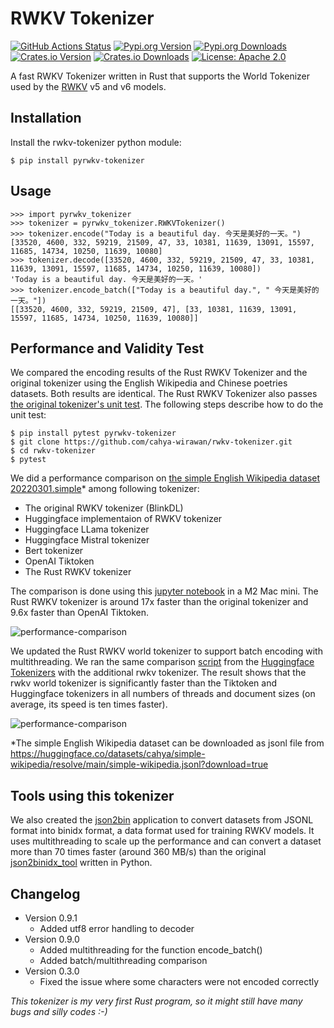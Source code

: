# RWKV Tokenizer


[![GitHub Actions Status](https://github.com/cahya-wirawan/rwkv-tokenizer/actions/workflows/CI.yml/badge.svg)](https://github.com/cahya-wirawan/rwkv-tokenizer/actions/)
[![Pypi.org Version](https://img.shields.io/pypi/v/pyrwkv-tokenizer.svg)](https://pypi.org/project/pyrwkv-tokenizer/)
[![Pypi.org Downloads](https://img.shields.io/pypi/dd/pyrwkv-tokenizer)](https://pypi.org/project/pyrwkv-tokenizer/)
[![Crates.io Version](https://img.shields.io/crates/v/rwkv-tokenizer.svg)](https://crates.io/crates/rwkv-tokenizer)
[![Crates.io Downloads](https://img.shields.io/crates/d/rwkv-tokenizer.svg)](https://crates.io/crates/rwkv-tokenizer)
[![License: Apache 2.0](https://img.shields.io/badge/license-Apache_2.0-blue.svg)](https://github.com/cahya-wirawan/rwkv-tokenizer/blob/main/LICENSE.txt)


A fast RWKV Tokenizer written in Rust that supports the World Tokenizer used by the 
[RWKV](https://github.com/BlinkDL/RWKV-LM) v5 and v6 models.

## Installation
Install the rwkv-tokenizer python module:
```
$ pip install pyrwkv-tokenizer
```
## Usage
```
>>> import pyrwkv_tokenizer
>>> tokenizer = pyrwkv_tokenizer.RWKVTokenizer()
>>> tokenizer.encode("Today is a beautiful day. 今天是美好的一天。")
[33520, 4600, 332, 59219, 21509, 47, 33, 10381, 11639, 13091, 15597, 11685, 14734, 10250, 11639, 10080]
>>> tokenizer.decode([33520, 4600, 332, 59219, 21509, 47, 33, 10381, 11639, 13091, 15597, 11685, 14734, 10250, 11639, 10080])
'Today is a beautiful day. 今天是美好的一天。'
>>> tokenizer.encode_batch(["Today is a beautiful day.", " 今天是美好的一天。"])
[[33520, 4600, 332, 59219, 21509, 47], [33, 10381, 11639, 13091, 15597, 11685, 14734, 10250, 11639, 10080]]
```

## Performance and Validity Test

We compared the encoding results of the Rust RWKV Tokenizer and the original tokenizer using
the English Wikipedia and Chinese poetries datasets. Both results are identical. The Rust RWKV Tokenizer also 
passes [the original tokenizer's unit test](https://github.com/BlinkDL/ChatRWKV/blob/main/tokenizer/rwkv_tokenizer.py). 
The following steps describe how to do the unit test:
```
$ pip install pytest pyrwkv-tokenizer
$ git clone https://github.com/cahya-wirawan/rwkv-tokenizer.git
$ cd rwkv-tokenizer
$ pytest
```

We did a performance comparison on [the simple English Wikipedia dataset 20220301.simple](https://huggingface.co/datasets/legacy-datasets/wikipedia)* among following tokenizer:
- The original RWKV tokenizer (BlinkDL)
- Huggingface implementaion of RWKV tokenizer
- Huggingface LLama tokenizer
- Huggingface Mistral tokenizer
- Bert tokenizer
- OpenAI Tiktoken
- The Rust RWKV tokenizer

The comparison is done using this [jupyter notebook](tools/rwkv_tokenizers.ipynb) in a M2 Mac mini. The Rust RWKV 
tokenizer is around 17x faster than the original tokenizer and 9.6x faster than OpenAI Tiktoken.

![performance-comparison](data/performance-comparison.png)

We updated the Rust RWKV world tokenizer to support batch encoding with multithreading. We ran the same comparison
[script](tools/test_tiktoken-huggingface-rwkv.py)  from the [Huggingface Tokenizers](https://github.com/huggingface/tokenizers)
with the additional rwkv tokenizer. The result shows that the rwkv world tokenizer is significantly faster than 
the Tiktoken and Huggingface tokenizers in all numbers of threads and document sizes (on average, its speed is ten times faster).

![performance-comparison](data/performance-comparison-multithreading.png) 

*The simple English Wikipedia dataset can be downloaded as jsonl file from
https://huggingface.co/datasets/cahya/simple-wikipedia/resolve/main/simple-wikipedia.jsonl?download=true

## Tools using this tokenizer

We also created the [json2bin](https://github.com/cahya-wirawan/json2bin) application to convert datasets from JSONL format 
into binidx format, a data format used for training RWKV models. It uses multithreading to scale up the performance and 
can convert a dataset more than 70 times faster (around 360 MB/s) than the original 
[json2binidx_tool](https://github.com/Abel2076/json2binidx_tool) written in Python.

## Changelog
- Version 0.9.1
  - Added utf8 error handling to decoder
- Version 0.9.0
  - Added multithreading for the function encode_batch()
  - Added batch/multithreading comparison
- Version 0.3.0
  - Fixed the issue where some characters were not encoded correctly

*This tokenizer is my very first Rust program, so it might still have many bugs and silly codes :-)*
